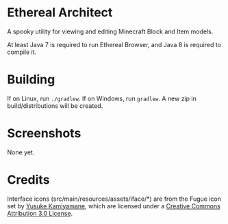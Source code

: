 Ethereal Architect
===============

A spooky utility for viewing and editing Minecraft Block and Item models.

At least Java 7 is required to run Ethereal Browser, and Java 8 is required to compile it.

Building
========
If on Linux, run `./gradlew`.
If on Windows, run `gradlew`.
A new zip in build/distributions will be created.


Screenshots
===========
None yet.

Credits
=======
Interface icons (src/main/resources/assets/iface/*) are from the Fugue icon set by [Yusuke Kamiyamane](http://p.yusukekamiyamane.com/), which are licensed under a [Creative Commons Attribution 3.0 License](http://creativecommons.org/licenses/by/3.0/).

